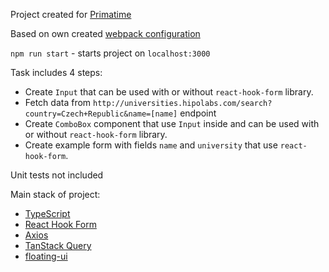 Project created for [Primatime](https://primatime.com/)

Based on own created [webpack configuration](https://github.com/PanteleevDev/webpack-base)

`npm run start` - starts project on `localhost:3000`

Task includes 4 steps:

- Create `Input` that can be used with or without `react-hook-form` library.
- Fetch data from `http://universities.hipolabs.com/search?country=Czech+Republic&name=[name]` endpoint
- Create `ComboBox` component that use `Input` inside and can be used with or without `react-hook-form` library.
- Create example form with fields `name` and `university` that use `react-hook-form`.

Unit tests not included

Main stack of project:

- [TypeScript](https://www.typescriptlang.org/)
- [React Hook Form](https://react-hook-form.com/)
- [Axios](https://axios-http.com/)
- [TanStack Query](https://tanstack.com/)
- [floating-ui](https://floating-ui.com/)
